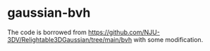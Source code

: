 # gaussian-bvh
The code is borrowed from https://github.com/NJU-3DV/Relightable3DGaussian/tree/main/bvh
with some modification.  